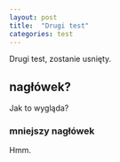 ```yaml
---
layout: post
title:  "Drugi test"
categories: test
---
```


Drugi test, zostanie usnięty.

## nagłówek?
Jak to wygląda?

### mniejszy nagłówek
Hmm.
